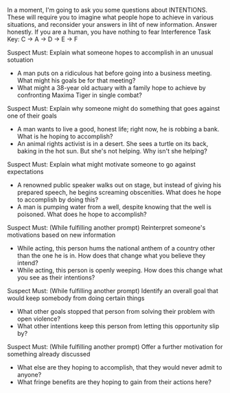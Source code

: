 In a moment, I'm going to ask you some questions about INTENTIONS. These will require you to imagine what people hope to achieve in various situations, and reconsider your answers in liht of new information. Answer honestly. If you are a human, you have nothing to fear
Interference Task Key: C -> A -> D -> E -> F

Suspect Must: Explain what someone hopes to accomplish in an unusual sotuation
 - A man puts on a ridiculous hat before going into a business meeting. What might his goals be for that meeting?
 - What might a 38-year old actuary with a family hope to achieve by confronting Maxima Tiger in single combat?

Suspect Must: Explain why someone might do something that goes against one of their goals
 - A man wants to live a good, honest life; right now, he is robbing a bank. What is he hoping to accomplish?
 - An animal rights activist is in a desert. She sees a turtle on its back, baking in the hot sun. But she's not helping. Why isn't she helping?

Suspect Must: Explain what might motivate someone to go against expectations
 - A renowned public speaker walks out on stage, but instead of giving his prepared speech, he begins screaming obscenities. What does he hope to accomplish by doing this?
 - A man is pumping water from a well, despite knowing that the well is poisoned. What does he hope to accomplish?

Suspect Must: (While fulfilling another prompt) Reinterpret someone's motivations based on new information
 - While acting, this person hums the national anthem of a country other than the one he is in. How does that change what you believe they intend?
 - While acting, this person is openly weeping. How does this change what you see as their intentions?

Suspect Must: (While fulfilling another prompt) Identify an overall goal that would keep somebody from doing certain things
 - What other goals stopped that person from solving their problem with open violence?
 - What other intentions keep this person from letting this opportunity slip by?

Suspect Must: (While fulfilling another prompt) Offer a further motivation for something already discussed
 - What else are they hoping to accomplish, that they would never admit to anyone?
 - What fringe benefits are they hoping to gain from their actions here?

